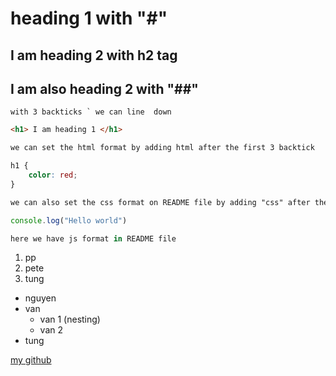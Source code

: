 # heading 1 with "#"

<h2>I am heading 2 with h2 tag</h2> 

## I am also heading 2 with "##"

```
with 3 backticks ` we can line  down

```
``` html
<h1> I am heading 1 </h1>

we can set the html format by adding html after the first 3 backtick
```

``` css
h1 {
    color: red;
}

we can also set the css format on README file by adding "css" after the first 3 backticks same as "html"
```

```js
console.log("Hello world")

here we have js format in README file
```

1. pp
2. pete
3. tung

- nguyen
- van
    - van 1 (nesting)
    - van 2
- tung

[my github](https://github.com/TungNguyen12)